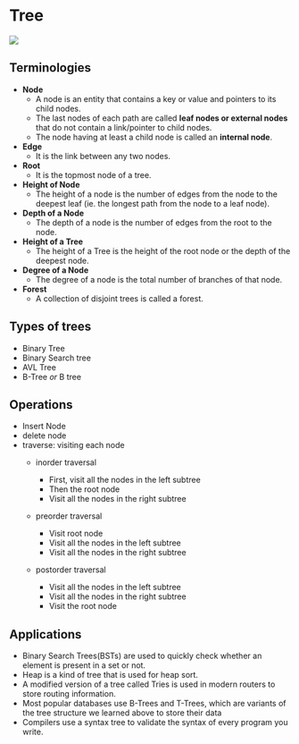 # Tree

![](image.png)

## Terminologies

* **Node**
  * A node is an entity that contains a key or value and pointers to its child nodes.
  * The last nodes of each path are called **leaf nodes or external nodes** that do not contain a link/pointer to child nodes.
  * The node having at least a child node is called an **internal node**.
* **Edge**
  * It is the link between any two nodes.
* **Root**
  * It is the topmost node of a tree.
* **Height of Node**
  * The height of a node is the number of edges from the node to the deepest leaf (ie. the longest path from the node to a leaf node).
* **Depth of a Node**
  * The depth of a node is the number of edges from the root to the node.
* **Height of a Tree**
  * The height of a Tree is the height of the root node or the depth of the deepest node.
* **Degree of a Node**
  * The degree of a node is the total number of branches of that node.
* **Forest**
  * A collection of disjoint trees is called a forest.

## Types of trees

* Binary Tree
* Binary Search tree
* AVL Tree
* B-Tree *or* B tree

## Operations

* Insert Node
* delete node
* traverse: visiting each node
  * inorder traversal

    * First, visit all the nodes in the left subtree
    * Then the root node
    * Visit all the nodes in the right subtree
  * preorder traversal

    * Visit root node
    * Visit all the nodes in the left subtree
    * Visit all the nodes in the right subtree
  * postorder traversal

    * Visit all the nodes in the left subtree
    * Visit all the nodes in the right subtree
    * Visit the root node

## Applications

* Binary Search Trees(BSTs) are used to quickly check whether an element is present in a set or not.
* Heap is a kind of tree that is used for heap sort.
* A modified version of a tree called Tries is used in modern routers to store routing information.
* Most popular databases use B-Trees and T-Trees, which are variants of the tree structure we learned above to store their data
* Compilers use a syntax tree to validate the syntax of every program you write.
